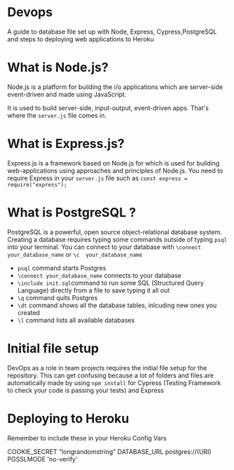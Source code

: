 # Devops

A guide to database file set up with Node, Express, Cypress,PostgreSQL and steps to deploying web applications to Heroku

# What is Node.js?

Node.js is a platform for building the i/o applications which are server-side event-driven and made using JavaScript.

It is used to build server-side, input-output, event-driven apps. That's where the `server.js` file comes in.

# What is Express.js?

Express.js is a framework based on Node.js for which is used for building web-applications using approaches and principles of Node.js. You need to require Express in your `server.js` file such as `const express = require("express");`

# What is PostgreSQL ?

PostgreSQL is a powerful, open source object-relational database system. Creating a database requires typing some commands outside of typing `psql` into your terminal. You can connect to your database with `\connect your_database_name` or `\c  your_database_name`
- `psql` command starts Postgres
- `\connect your_database_name` connects to your database
- `\include init.sql`command to run some SQL (Structured Query Language) directly from a file to save typing it all out
- `\q` command quits Postgres 
- `\dt` command shows all the database tables, inlcuding new ones you created
- `\l` command lists all available databases



# Initial file setup

DevOps as a role in team projects requires the initial file setup for the repository. This can get confusing because a lot of folders and files are automatically made by using `npm install` for Cypress (Testing Framework to check your code is passing your tests) and Express

# Deploying to Heroku

Remember to include these in your Heroku Config Vars

COOKIE_SECRET "longrandomstring"
DATABASE_URL  postgres://(URI)
PGSSLMODE 'no-verify' 
